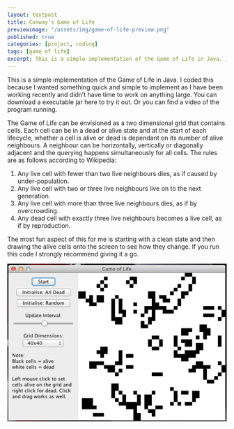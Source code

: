 ```yaml
---
layout: textpost
title: Conway’s Game of Life
previewimage: "/assets/img/game-of-life-preview.png"
published: true
categories: [project, coding]
tags: [game of life]
excerpt: This is a simple implementation of the Game of Life in Java. I coded this because I wanted something quick and simple to implement as I have been working recently and didn’t have time to work on anything large. You can download a executable jar here to try it out. Or you can find a video of the program running.
---
```


<div class="mdl-cell mdl-cell--12-col mdl-card__supporting-text no-padding">
<p>

This is a simple implementation of the Game of Life in Java. I coded this because I wanted something quick and simple to implement as I have been working recently and didn’t have time to work on anything large. You can download a executable jar here to try it out. Or you can find a video of the program running.

The Game of Life can be envisioned as a two dimensional grid that contains cells. Each cell can be in a dead or alive state and at the start of each lifecycle, whether a cell is alive or dead is dependant on its number of alive neighbours. A neighbour can be horizontally, vertically or diagonally adjacent  and the querying happens simultaneously for all cells. The rules are as follows according to Wikipedia:

1. Any live cell with fewer than two live neighbours dies, as if caused by under-population.
2. Any live cell with two or three live neighbours live on to the next generation.
3. Any live cell with more than three live neighbours dies, as if by overcrowding.
4. Any dead cell with exactly three live neighbours becomes a live cell, as if by reproduction.

The most fun aspect of this for me is starting with a clean slate and then drawing the alive cells onto the screen to see how they change. If you run this code I strongly recommend giving it a go.
</p>

<div class="mdl-card__media">
	<img class="article-image" src="/assets/img/game-of-life.png" border="0" alt="">
</div>
<br>

